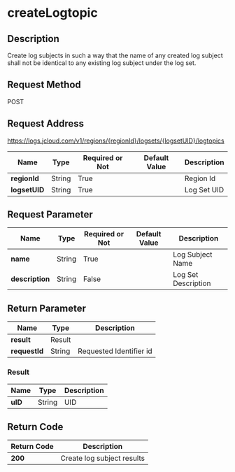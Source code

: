 # createLogtopic


## Description
Create log subjects in such a way that the name of any created log subject shall not be identical to any existing log subject under the log set.

## Request Method
POST

## Request Address
https://logs.jcloud.com/v1/regions/{regionId}/logsets/{logsetUID}/logtopics

|Name|Type|Required or Not|Default Value|Description|
|---|---|---|---|---|
|**regionId**|String|True| |Region Id|
|**logsetUID**|String|True| |Log Set UID|

## Request Parameter
|Name|Type|Required or Not|Default Value|Description|
|---|---|---|---|---|
|**name**|String|True| |Log Subject Name|
|**description**|String|False| |Log Set Description|


## Return Parameter
|Name|Type|Description|
|---|---|---|
|**result**|Result| |
|**requestId**|String|Requested Identifier id|

### Result
|Name|Type|Description|
|---|---|---|
|**uID**|String|UID|

## Return Code
|Return Code|Description|
|---|---|
|**200**|Create log subject results|
